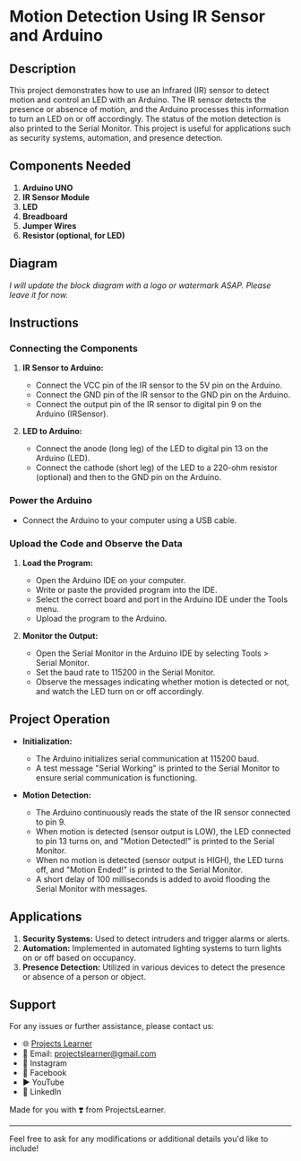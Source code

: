 # Motion Detection Using IR Sensor and Arduino

## Description

This project demonstrates how to use an Infrared (IR) sensor to detect motion and control an LED with an Arduino. The IR sensor detects the presence or absence of motion, and the Arduino processes this information to turn an LED on or off accordingly. The status of the motion detection is also printed to the Serial Monitor. This project is useful for applications such as security systems, automation, and presence detection.

## Components Needed

1. **Arduino UNO**
2. **IR Sensor Module**
3. **LED**
4. **Breadboard**
5. **Jumper Wires**
6. **Resistor (optional, for LED)**

## Diagram

*I will update the block diagram with a logo or watermark ASAP. Please leave it for now.*

## Instructions

### Connecting the Components

1. **IR Sensor to Arduino:**
   - Connect the VCC pin of the IR sensor to the 5V pin on the Arduino.
   - Connect the GND pin of the IR sensor to the GND pin on the Arduino.
   - Connect the output pin of the IR sensor to digital pin 9 on the Arduino (IRSensor).

2. **LED to Arduino:**
   - Connect the anode (long leg) of the LED to digital pin 13 on the Arduino (LED).
   - Connect the cathode (short leg) of the LED to a 220-ohm resistor (optional) and then to the GND pin on the Arduino.

### Power the Arduino

- Connect the Arduino to your computer using a USB cable.

### Upload the Code and Observe the Data

1. **Load the Program:**
   - Open the Arduino IDE on your computer.
   - Write or paste the provided program into the IDE.
   - Select the correct board and port in the Arduino IDE under the Tools menu.
   - Upload the program to the Arduino.

2. **Monitor the Output:**
   - Open the Serial Monitor in the Arduino IDE by selecting Tools > Serial Monitor.
   - Set the baud rate to 115200 in the Serial Monitor.
   - Observe the messages indicating whether motion is detected or not, and watch the LED turn on or off accordingly.

## Project Operation

- **Initialization:**
  - The Arduino initializes serial communication at 115200 baud.
  - A test message "Serial Working" is printed to the Serial Monitor to ensure serial communication is functioning.

- **Motion Detection:**
  - The Arduino continuously reads the state of the IR sensor connected to pin 9.
  - When motion is detected (sensor output is LOW), the LED connected to pin 13 turns on, and "Motion Detected!" is printed to the Serial Monitor.
  - When no motion is detected (sensor output is HIGH), the LED turns off, and "Motion Ended!" is printed to the Serial Monitor.
  - A short delay of 100 milliseconds is added to avoid flooding the Serial Monitor with messages.

## Applications

1. **Security Systems:** Used to detect intruders and trigger alarms or alerts.
2. **Automation:** Implemented in automated lighting systems to turn lights on or off based on occupancy.
3. **Presence Detection:** Utilized in various devices to detect the presence or absence of a person or object.

## Support

For any issues or further assistance, please contact us:

- 🌐 [Projects Learner](https://projectslearner.com)
- 📧 Email: projectslearner@gmail.com
- 📸 Instagram
- 📘 Facebook
- ▶️ YouTube
- 📘 LinkedIn

Made for you with ❣️ from ProjectsLearner.

---

Feel free to ask for any modifications or additional details you'd like to include!